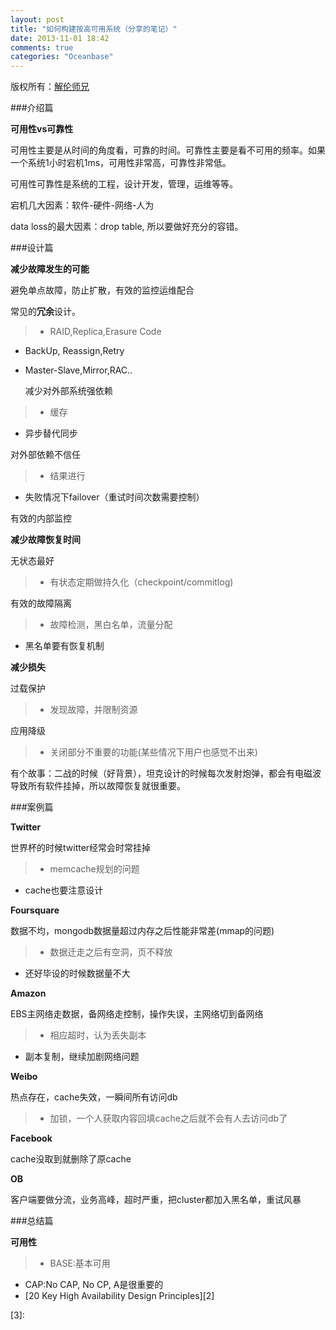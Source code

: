 ```yaml
---
layout: post
title: "如何构建按高可用系统（分享的笔记）"
date: 2013-11-01 18:42
comments: true
categories: "Oceanbase"
---
```


版权所有：[解伦师兄][1]

###介绍篇

**可用性vs可靠性**

  可用性主要是从时间的角度看，可靠的时间。可靠性主要是看不可用的频率。如果一个系统1小时宕机1ms，可用性非常高，可靠性非常低。

  可用性可靠性是系统的工程，设计开发，管理，运维等等。

  宕机几大因素：软件-硬件-网络-人为

  data loss的最大因素：drop table, 所以要做好充分的容错。

<!-- more -->

###设计篇

**减少故障发生的可能**

  避免单点故障，防止扩散，有效的监控运维配合


  常见的**冗余**设计。

>* RAID,Replica,Erasure Code
* BackUp, Reassign,Retry
* Master-Slave,Mirror,RAC..

  减少对外部系统强依赖

>  * 缓存
  * 异步替代同步

  对外部依赖不信任

>  * 结果进行
  * 失败情况下failover（重试时间次数需要控制）

  有效的内部监控

**减少故障恢复时间**

  无状态最好

>  * 有状态定期做持久化（checkpoint/commitlog)

  有效的故障隔离

>  * 故障检测，黑白名单，流量分配
  * 黑名单要有恢复机制

**减少损失**

  过载保护

>  * 发现故障，并限制资源

  应用降级

>   * 关闭部分不重要的功能(某些情况下用户也感觉不出来)

  有个故事：二战的时候（好背景），坦克设计的时候每次发射炮弹，都会有电磁波导致所有软件挂掉，所以故障恢复就很重要。

###案例篇

**Twitter**

  世界杯的时候twitter经常会时常挂掉

>  * memcache规划的问题
*   cache也要注意设计

**Foursquare**

  数据不均，mongodb数据量超过内存之后性能非常差(mmap的问题)

>  * 数据迁走之后有空洞，页不释放
  * 还好毕设的时候数据量不大

**Amazon**

  EBS主网络走数据，备网络走控制，操作失误，主网络切到备网络

>  * 相应超时，认为丢失副本
  * 副本复制，继续加剧网络问题

**Weibo**

  热点存在，cache失效，一瞬间所有访问db

>  * 加锁，一个人获取内容回填cache之后就不会有人去访问db了

**Facebook**

  cache没取到就删除了原cache

**OB**

  客户端要做分流，业务高峰，超时严重，把cluster都加入黑名单，重试风暴

###总结篇

**可用性**

>  * BASE:基本可用
  * CAP:No CAP, No CP, A是很重要的
  * [20 Key High Availability Design Principles][2]

[1]:
[2]:
[3]:

